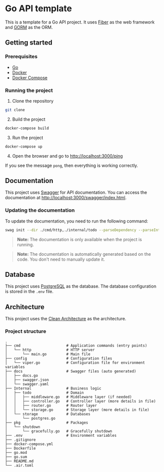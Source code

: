 # Go API template

This is a template for a Go API project. It uses [Fiber](https://gofiber.io/) as the web framework and [GORM](https://gorm.io/) as the ORM.

## Getting started

### Prerequisites

- [Go](https://golang.org/doc/install)
- [Docker](https://docs.docker.com/get-docker/)
- [Docker Compose](https://docs.docker.com/compose/install/)

### Running the project

1. Clone the repository

```bash
git clone
```

2. Build the project

```bash
docker-compose build
```

3. Run the project

```bash
docker-compose up
```

4. Open the browser and go to [http://localhost:3000/ping](http://localhost:3000/ping)

If you see the message `pong`, then everything is working correctly.

## Documentation

This project uses [Swagger](https://swagger.io/) for API documentation. You can access the documentation at [http://localhost:3000/swagger/index.html](http://localhost:3000/swagger/index.html).

### Updating the documentation

To update the documentation, you need to run the following command:

```bash
swag init --dir ./cmd/http,./internal/todo --parseDependency --parseInternal
```

> **Note:** The documentation is only available when the project is running.

> **Note:** The documentation is automatically generated based on the code. You don't need to manually update it.

<!-- ## Authentication

This project uses [JWT](https://jwt.io/) for authentication. The JWT secret is stored in the `.env` file.

The JWT is store on a Cookie. -->

## Database

This project uses [PostgreSQL](https://www.postgresql.org/) as the database. The database configuration is stored in the `.env` file.

## Architecture

This project uses the [Clean Architecture](https://blog.cleancoder.com/uncle-bob/2012/08/13/the-clean-architecture.html) as the architecture.

### Project structure

```
.
├── cmd                     # Application commands (entry points)
│   └── http                # HTTP server
│       └── main.go         # Main file
├── config                  # Configuration files
│   └── viper.go            # Configuration file for environment variables
├── docs                    # Swagger files (auto generated)
│   ├── docs.go
│   ├── swagger.json
│   └── swagger.yaml
├── Internal                # Business logic
│   ├── todo                # Domain
│   │   ├── middleware.go   # Middleware layer (if needed)
│   │   ├── controller.go   # Controller layer (more details in file)
│   │   ├── router.go       # Router layer
│   │   └── storage.go      # Storage layer (more details in file)
│   └── storage             # Databases
│       └── postgres.go
├── pkg                     # Packages
│   └── shutdown
│       └── gracefully.go   # Gracefully shutdown
├── .env                    # Environment variables
├── .gitignore
├── docker-compose.yml
├── Dockerfile
├── go.mod
├── go.sum
├── README.md
└── .air.toml
```
